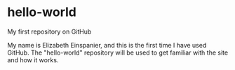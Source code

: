 # hello-world
My first repository on GitHub

My name is Elizabeth Einspanier, and this is the first time I have used GitHub. The "hello-world" repository will be used to get familiar with the site and how it works.
